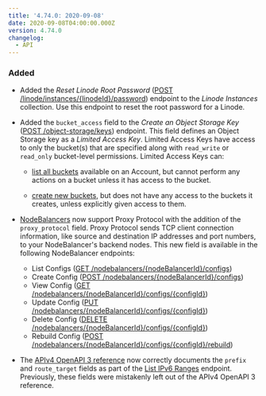 ```yaml
---
title: '4.74.0: 2020-09-08'
date: 2020-09-08T04:00:00.000Z
version: 4.74.0
changelog:
  - API
---
```


### Added

* Added the *Reset Linode Root Password* ([POST /linode/instances/{linodeId}/password](https://www.linode.com/docs/api/linode-instances/)) endpoint to the *Linode Instances* collection. Use this endpoint to reset the root password for a Linode.

* Added the `bucket_access` field to the *Create an Object Storage Key* ([POST /object-storage/keys](https://www.linode.com/docs/api/object-storage/)) endpoint. This field defines an Object Storage key as a *Limited Access Key*. Limited Access Keys have access to only the bucket(s) that are specified along with `read_write` or `read_only` bucket-level permissions. Limited Access Keys can:

    * [list all buckets](https://www.linode.com/docs/api/object-storage/) available on an Account, but cannot perform any actions on a bucket unless it has access to the bucket.

    * [create new buckets](https://www.linode.com/docs/api/object-storage/), but does not have any access to the buckets it creates, unless explicitly given access to them.

* [NodeBalancers](https://www.linode.com/products/nodebalancers/) now support Proxy Protocol with the addition of the `proxy_protocol` field. Proxy Protocol sends TCP client connection information, like source and destination IP addresses and port numbers, to your NodeBalancer's backend nodes. This new field is available in the following NodeBalancer endpoints:

    * List Configs ([GET /nodebalancers/{nodeBalancerId}/configs](https://www.linode.com/docs/api/nodebalancers/))
    * Create Config ([POST /nodebalancers/{nodeBalancerId}/configs](https://www.linode.com/docs/api/nodebalancers/))
    * View Config ([GET /nodebalancers/{nodeBalancerId}/configs/{configId}](https://www.linode.com/docs/api/nodebalancers/))
    * Update Config ([PUT /nodebalancers/{nodeBalancerId}/configs/{configId}](https://www.linode.com/docs/api/nodebalancers/))
    * Delete Config ([DELETE /nodebalancers/{nodeBalancerId}/configs/{configId}](https://www.linode.com/docs/api/nodebalancers/))
    * Rebuild Config ([POST /nodebalancers/{nodeBalancerId}/configs/{configId}/rebuild](https://www.linode.com/docs/api/nodebalancers/))

* The [APIv4 OpenAPI 3 reference](https://github.com/linode/linode-api-docs) now correctly documents the `prefix` and `route_target` fields as part of the [List IPv6 Ranges](https://www.linode.com/docs/api/networking/) endpoint. Previously, these fields were mistakenly left out of the APIv4 OpenAPI 3 reference.
